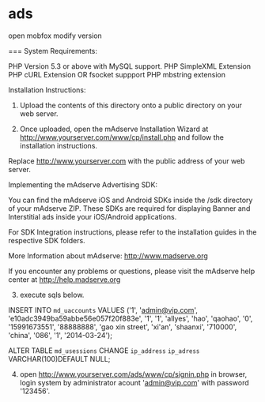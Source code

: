 ads
===

open mobfox modify version

===
System Requirements:

PHP Version 5.3 or above with MySQL support.
PHP SimpleXML Extension
PHP cURL Extension OR fsocket suppport
PHP mbstring extension

Installation Instructions:

1. Upload the contents of this directory onto a public directory on your web server.

2. Once uploaded, open the mAdserve Installation Wizard at http://www.yourserver.com/www/cp/install.php and follow the installation instructions.

Replace http://www.yourserver.com with the public address of your web server.

Implementing the mAdserve Advertising SDK:

You can find the mAdserve iOS and Android SDKs inside the /sdk directory of your mAdserve ZIP. These SDKs are required for displaying Banner and Interstitial ads inside your iOS/Android applications.

For SDK Integration instructions, please refer to the installation guides in the respective SDK folders.


More Information about mAdserve: http://www.madserve.org

If you encounter any problems or questions, please visit the mAdserve help center at http://help.madserve.org

3. execute sqls below.

INSERT INTO `md_uaccounts` VALUES ('1', 'admin@vip.com', 'e10adc3949ba59abbe56e057f20f883e', '1', '1', 'allyes', 'hao', 'qaohao', '0', '15991673551', '88888888', 'gao xin street', 'xi\'an', 'shaanxi', '710000', 'china', '086', '1', '2014-03-24');

ALTER TABLE `md_usessions` CHANGE `ip_address` `ip_adress` VARCHAR(100)DEFAULT NULL;

4. open http://www.yourserver.com/ads/www/cp/signin.php in browser, login system by administrator acount 'admin@vip.com' with password '123456'.